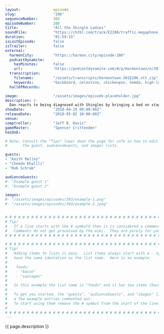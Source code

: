```yaml
---
layout:               episode
slug:                 "286"
sequenceNumber:       303
episodeNumber:        286
title:                "All the Shingle Ladies"
soundFile:            "https://chtbl.com/track/E2288/traffic.megaphone.fm/STA4379813941.mp3"
duration:             "01:59:15"
isLostEpisode:        false
isTrailer:            false
external:
  harmonCity:         "https://harmon.city/episode-286"
  podcastDynamite:
    hasMinutes:       false
    url:              "https://podcastdynamite.com/#/p/Harmontown/e/303/286"
  transcription:
    filename:         "/assets/transcripts/Harmontown.S01E286.vtt.zip"
    keywords:         "backboard, celestine, chickenpox, hemda, high-low, hymda, zoster, lysine, malley, shingles, landmark, venetian, rattlesnake, blinds, ducts, shingle, hymns, pox, lotus, diagonal, 2005, lows, herpes, prophecy, bulb"
  hallOfRecords:      

image:                "/assets/images/episode-placeholder.jpg"
description: |-
  Dan reacts to being diagnosed with Shingles by bringing a bed on stage and eating eggs. Fellow podcasters Keith Malley and Chemda Khalili join Jeff and Schrab in Dan's bed to discuss infectious diseases.
showDate:             "2018-04-29 00:00:00Z"
releaseDate:          "2018-05-02 10:00:00Z"
venue:                
comptroller:          "Jeff B. Davis"
gameMaster:           "Spencer Crittenden"
hasDnD:               

# Note: Consult the "Tips" lower down the page for info on how to edit
#       the guest, audienceGuests, and images lists.

guests:
- "Keith Malley"
- "Chemda Khalili"
- "Rob Schrab"

audienceGuests:
#- "Example guest 1"
#- "Example guest 2"

images:
#- "/assets/images/episodes/303/example-1.png"
#- "/assets/images/episodes/303/example-2.jpeg"


# # # # # # # # # # # # # # # # # # # # # # # # # # # # # # # # # # # # # # # # # # # # #
# Tip!
#   If a line starts with the # symbold then it is considered a comment.
#   Comments do not get processed by the wiki.  They are purely for your information.
# # # # # # # # # # # # # # # # # # # # # # # # # # # # # # # # # # # # # # # # # # # # #

# # # # # # # # # # # # # # # # # # # # # # # # # # # # # # # # # # # # # # # # # # # # #
# Tip!
#   Adding items to lists is easy.  List items always start with a - symbol and have
#   have the same identation as the list name.  Here is an example.
#
#    foods:
#    - "bacon"
#    - "sausages"
#
#   In this example the list name is "foods" and it has two items (bacon, and sausages).
#
#   To get you started, the "guests", "audienceGuests", and "images" lists below have
#   a few example entries commented out.
#   To start using them remove the # symbol from the start of the line.
#
# # # # # # # # # # # # # # # # # # # # # # # # # # # # # # # # # # # # # # # # # # # # #
---
```


<!-- The episode description will be rendered here -->
{{ page.description }}

<!-- Add your content BELOW here -->
<!-- vvvvvvvvvvvvvvvvvvvvvvvvvvv -->




<!-- ^^^^^^^^^^^^^^^^^^^^^^^^^^^ -->
<!-- Add your content ABOVE here -->

<!-- The episode gallery will be rendered here -->